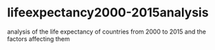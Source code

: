 # lifeexpectancy2000-2015analysis
analysis of the life expectancy of countries from 2000 to 2015 and the factors affecting them

